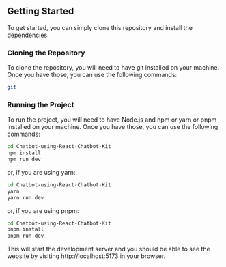 
## Getting Started

To get started, you can simply clone this repository and install the dependencies.

### Cloning the Repository

To clone the repository, you will need to have git installed on your machine. Once you have those, you can use the following commands:

```bash
git 
```

### Running the Project

To run the project, you will need to have Node.js and npm or yarn or pnpm installed on your machine. Once you have those, you can use the following commands:

```bash
cd Chatbot-using-React-Chatbot-Kit
npm install
npm run dev
```

or, if you are using yarn:

```bash
cd Chatbot-using-React-Chatbot-Kit
yarn
yarn run dev
```

or, if you are using pnpm:

```bash
cd Chatbot-using-React-Chatbot-Kit
pnpm install
pnpm run dev
```

This will start the development server and you should be able to see the website by visiting http://localhost:5173 in your browser.
